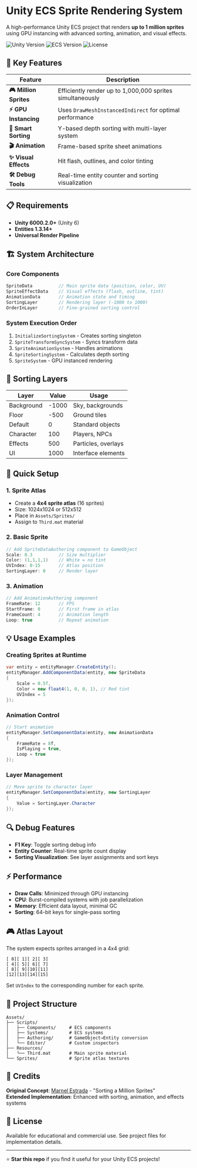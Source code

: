 # Unity ECS Sprite Rendering System

A high-performance Unity ECS project that renders **up to 1 million sprites** using GPU instancing with advanced sorting, animation, and visual effects.

![Unity Version](https://img.shields.io/badge/Unity-6000.2.0+-blue)
![ECS Version](https://img.shields.io/badge/Entities-1.3.14+-green)
![License](https://img.shields.io/badge/License-Educational%20%26%20Commercial-brightgreen)

## 🚀 Key Features

| Feature | Description |
|---------|-------------|
| **🎮 Million Sprites** | Efficiently render up to 1,000,000 sprites simultaneously |
| **⚡ GPU Instancing** | Uses `DrawMeshInstancedIndirect` for optimal performance |
| **📐 Smart Sorting** | Y-based depth sorting with multi-layer system |
| **🎬 Animation** | Frame-based sprite sheet animations |
| **✨ Visual Effects** | Hit flash, outlines, and color tinting |
| **🛠️ Debug Tools** | Real-time entity counter and sorting visualization |

## 📋 Requirements

- **Unity 6000.2.0+** (Unity 6)
- **Entities 1.3.14+**
- **Universal Render Pipeline**

## 🏗️ System Architecture

### Core Components
```csharp
SpriteData          // Main sprite data (position, color, UV)
SpriteEffectData    // Visual effects (flash, outline, tint)
AnimationData       // Animation state and timing
SortingLayer        // Rendering layer (-1000 to 1000)
OrderInLayer        // Fine-grained sorting control
```

### System Execution Order
1. `InitializeSortingSystem` - Creates sorting singleton
2. `SpriteTransformSyncSystem` - Syncs transform data
3. `SpriteAnimationSystem` - Handles animations
4. `SpriteSortingSystem` - Calculates depth sorting
5. `SpriteSystem` - GPU instanced rendering

## 🎨 Sorting Layers

| Layer | Value | Usage |
|-------|-------|-------|
| Background | -1000 | Sky, backgrounds |
| Floor | -500 | Ground tiles |
| Default | 0 | Standard objects |
| Character | 100 | Players, NPCs |
| Effects | 500 | Particles, overlays |
| UI | 1000 | Interface elements |

## 🔧 Quick Setup

### 1. Sprite Atlas
- Create a **4x4 sprite atlas** (16 sprites)
- Size: 1024x1024 or 512x512
- Place in `Assets/Sprites/`
- Assign to `Third.mat` material

### 2. Basic Sprite
```csharp
// Add SpriteDataAuthoring component to GameObject
Scale: 0.3          // Size multiplier
Color: (1,1,1,1)    // White = no tint
UVIndex: 0-15       // Atlas position
SortingLayer: 0     // Render layer
```

### 3. Animation
```csharp
// Add AnimationAuthoring component
FrameRate: 12       // FPS
StartFrame: 0       // First frame in atlas
FrameCount: 4       // Animation length
Loop: true          // Repeat animation
```

## 💡 Usage Examples

### Creating Sprites at Runtime
```csharp
var entity = entityManager.CreateEntity();
entityManager.AddComponentData(entity, new SpriteData 
{
    Scale = 0.5f,
    Color = new float4(1, 0, 0, 1), // Red tint
    UVIndex = 5
});
```

### Animation Control
```csharp
// Start animation
entityManager.SetComponentData(entity, new AnimationData 
{
    FrameRate = 8f,
    IsPlaying = true,
    Loop = true
});
```

### Layer Management
```csharp
// Move sprite to character layer
entityManager.SetComponentData(entity, new SortingLayer 
{ 
    Value = SortingLayer.Character 
});
```

## 🔍 Debug Features

- **F1 Key**: Toggle sorting debug info
- **Entity Counter**: Real-time sprite count display
- **Sorting Visualization**: See layer assignments and sort keys

## ⚡ Performance

- **Draw Calls**: Minimized through GPU instancing
- **CPU**: Burst-compiled systems with job parallelization
- **Memory**: Efficient data layout, minimal GC
- **Sorting**: 64-bit keys for single-pass sorting

## 🎮 Atlas Layout

The system expects sprites arranged in a 4x4 grid:

```
[ 0][ 1][ 2][ 3]
[ 4][ 5][ 6][ 7]
[ 8][ 9][10][11]
[12][13][14][15]
```

Set `UVIndex` to the corresponding number for each sprite.

## 📁 Project Structure

```
Assets/
├── Scripts/
│   ├── Components/     # ECS components
│   ├── Systems/        # ECS systems
│   ├── Authoring/      # GameObject→Entity conversion
│   └── Editor/         # Custom inspectors
├── Resources/
│   └── Third.mat       # Main sprite material
└── Sprites/            # Sprite atlas textures
```

## 🙏 Credits

**Original Concept**: [Marnel Estrada](https://github.com/marnel-estrada) - "Sorting a Million Sprites"  
**Extended Implementation**: Enhanced with sorting, animation, and effects systems

## 📄 License

Available for educational and commercial use. See project files for implementation details.

---

⭐ **Star this repo** if you find it useful for your Unity ECS projects!
